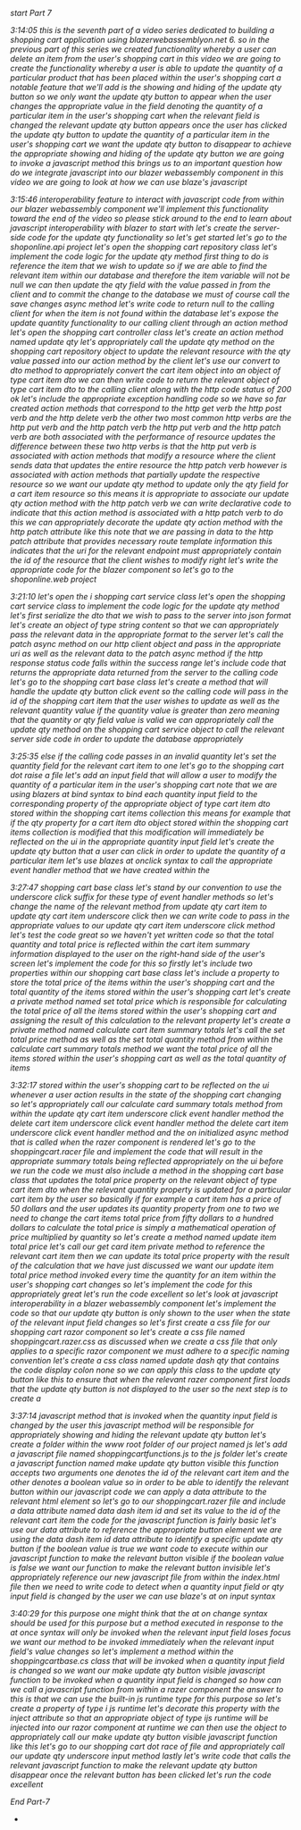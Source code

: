 *start Part 7*

*3:14:05
this is the seventh part of a video series dedicated to building a shopping cart application using blazerwebassemblyon.net 6. so in the previous part of this series we created functionality whereby a user can delete an item from the user's shopping cart in this video we are going to create the functionality whereby a user is able to update the quantity of a particular product that has been placed within the user's shopping cart a notable feature that we'll add is the showing and hiding of the update qty button so we only want the update qty button to appear when the user changes the appropriate value in the field denoting the quantity of a particular item in the user's shopping cart when the relevant field is changed the relevant update qty button appears once the user has clicked the update qty button to update the quantity of a particular item in the user's shopping cart we want the update qty button to disappear to achieve the appropriate showing and hiding of the update qty button we are going to invoke a javascript method this brings us to an important question how do we integrate javascript into our blazer webassembly component in this video we are going to look at how we can use blaze's javascript*

*3:15:46
interoperability feature to interact with javascript code from within our blazer webassembly component we'll implement this functionality toward the end of the video so please stick around to the end to learn about javascript interoperability with blazer to start with let's create the server-side code for the update qty functionality so let's get started let's go to the shoponline.api project let's open the shopping cart repository class let's implement the code logic for the update qty method first thing to do is reference the item that we wish to update so if we are able to find the relevant item within our database and therefore the item variable will not be null we can then update the qty field with the value passed in from the client and to commit the change to the database we must of course call the save changes async method let's write code to return null to the calling client for when the item is not found within the database let's expose the update quantity functionality to our calling client through an action method let's open the shopping cart controller class let's create an action method named update qty let's appropriately call the update qty method on the shopping cart repository object to update the relevant resource with the qty value passed into our action method by the client let's use our convert to dto method to appropriately convert the cart item object into an object of type cart item dto we can then write code to return the relevant object of type cart item dto to the calling client along with the http code status of 200 ok let's include the appropriate exception handling code so we have so far created action methods that correspond to the http get verb the http post verb and the http delete verb the other two most common http verbs are the http put verb and the http patch verb the http put verb and the http patch verb are both associated with the performance of resource updates the difference between these two http verbs is that the http put verb is associated with action methods that modify a resource where the client sends data that updates the entire resource the http patch verb however is associated with action methods that partially update the respective resource so we want our update qty method to update only the qty field for a cart item resource so this means it is appropriate to associate our update qty action method with the http patch verb we can write declarative code to indicate that this action method is associated with a http patch verb to do this we can appropriately decorate the update qty action method with the http patch attribute like this note that we are passing in data to the http patch attribute that provides necessary route template information this indicates that the uri for the relevant endpoint must appropriately contain the id of the resource that the client wishes to modify right let's write the appropriate code for the blazer component so let's go to the shoponline.web project*

*3:21:10
let's open the i shopping cart service class let's open the shopping cart service class to implement the code logic for the update qty method let's first serialize the dto that we wish to pass to the server into json format let's create an object of type string content so that we can appropriately pass the relevant data in the appropriate format to the server let's call the patch async method on our http client object and pass in the appropriate uri as well as the relevant data to the patch async method if the http response status code falls within the success range let's include code that returns the appropriate data returned from the server to the calling code let's go to the shopping cart base class let's create a method that will handle the update qty button click event so the calling code will pass in the id of the shopping cart item that the user wishes to update as well as the relevant quantity value if the quantity value is greater than zero meaning that the quantity or qty field value is valid we can appropriately call the update qty method on the shopping cart service object to call the relevant server side code in order to update the database appropriately*

*3:25:35
else if the calling code passes in an invalid quantity let's set the quantity field for the relevant cart item to one let's go to the shopping cart dot raise a file let's add an input field that will allow a user to modify the quantity of a particular item in the user's shopping cart note that we are using blazers at bind syntax to bind each quantity input field to the corresponding property of the appropriate object of type cart item dto stored within the shopping cart items collection this means for example that if the qty property for a cart item dto object stored within the shopping cart items collection is modified that this modification will immediately be reflected on the ui in the appropriate quantity input field let's create the update qty button that a user can click in order to update the quantity of a particular item let's use blazes at onclick syntax to call the appropriate event handler method that we have created within the*

*3:27:47
shopping cart base class let's stand by our convention to use the underscore click suffix for these type of event handler methods so let's change the name of the relevant method from update qty cart item to update qty cart item underscore click then we can write code to pass in the appropriate values to our update qty cart item underscore click method let's test the code great so we haven't yet written code so that the total quantity and total price is reflected within the cart item summary information displayed to the user on the right-hand side of the user's screen let's implement the code for this so firstly let's include two properties within our shopping cart base class let's include a property to store the total price of the items within the user's shopping cart and the total quantity of the items stored within the user's shopping cart let's create a private method named set total price which is responsible for calculating the total price of all the items stored within the user's shopping cart and assigning the result of this calculation to the relevant property let's create a private method named calculate cart item summary totals let's call the set total price method as well as the set total quantity method from within the calculate cart summary totals method we want the total price of all the items stored within the user's shopping cart as well as the total quantity of items*

*3:32:17
stored within the user's shopping cart to be reflected on the ui whenever a user action results in the state of the shopping cart changing so let's appropriately call our calculate card summary totals method from within the update qty cart item underscore click event handler method the delete cart item underscore click event handler method the delete cart item underscore click event handler method and the on initialized async method that is called when the razer component is rendered let's go to the shoppingcart.racer file and implement the code that will result in the appropriate summary totals being reflected appropriately on the ui before we run the code we must also include a method in the shopping cart base class that updates the total price property on the relevant object of type cart item dto when the relevant quantity property is updated for a particular cart item by the user so basically if for example a cart item has a price of 50 dollars and the user updates its quantity property from one to two we need to change the cart items total price from fifty dollars to a hundred dollars
to calculate the total price is simply a mathematical operation of price multiplied by quantity so let's create a method named update item total price let's call our get card item private method to reference the relevant cart item then we can update its total price property with the result of the calculation that we have just discussed we want our update item total price method invoked every time the quantity for an item within the user's shopping cart changes so let's implement the code for this appropriately great let's run the code excellent so let's look at javascript interoperability in a blazer webassembly component let's implement the code so that our update qty button is only shown to the user when the state of the relevant input field changes so let's first create a css file for our shopping cart razor component so let's create a css file named shoppingcart.razer.css as discussed when we create a css file that only applies to a specific razor component we must adhere to a specific naming convention let's create a css class named update dash qty that contains the code display colon none so we can apply this class to the update qty button like this to ensure that when the relevant razer component first loads that the update qty button is not displayed to the user so the next step is to create a*

*3:37:14
javascript method that is invoked when the quantity input field is changed by the user this javascript method will be responsible for appropriately showing and hiding the relevant update qty button let's create a folder within the www
root folder of our project named js let's add a javascript file named shoppingcartfunctions.js to the js folder let's create a javascript function named make update qty button visible this function accepts two arguments one denotes the id of the relevant cart item and the other denotes a boolean value so in order to be able to identify the relevant button within our javascript code we can apply a data attribute to the relevant html element so let's go to our shoppingcart.razer file and include a data attribute named data dash item id and set its value to the id of the relevant cart item the code for the javascript function is
fairly basic let's use our data attribute to reference the appropriate button element we are using the data dash item id data attribute to identify a specific update qty button if the boolean value is true we want code to execute within our javascript function to make the relevant button visible if the boolean value is false we want our function to make the relevant button
invisible let's appropriately reference our new javascript file from within the index.html file then we need to write code to detect when a quantity input field or qty input field is changed by the user we can use blaze's at on input syntax*

*3:40:29
for this purpose one might think that the at on change syntax should be used for this purpose but a method executed in response to the at once syntax will only be invoked when the relevant input field loses focus we want our method to be invoked immediately when the relevant input field's value changes so let's implement a method within the shoppingcartbase.cs class that will be invoked when a quantity input field is changed so we want our make update qty button visible javascript function to be invoked when a quantity input field is changed so how can we call a javascript function from within a razer component the answer to this is that we can use the built-in js runtime type for this purpose so let's create a property of type i js runtime
let's decorate this property with the inject attribute so that an appropriate object of type ijs runtime will be injected into our razor component at runtime we can then use the object to appropriately call our make update qty button visible javascript function like this let's go to our shopping cart dot race of file and appropriately call our update qty underscore input method lastly let's write code that calls the relevant javascript function to make the relevant update qty button disappear once the relevant button has been clicked let's run the code excellent*

*End Part-7*










*







 









